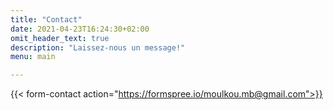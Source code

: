 ```yaml
---
title: "Contact"
date: 2021-04-23T16:24:30+02:00
omit_header_text: true
description: "Laissez-nous un message!"
menu: main

---
```



{{< form-contact action="https://formspree.io/moulkou.mb@gmail.com">}}